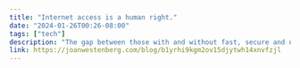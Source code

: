 ```yaml
---
title: "Internet access is a human right."
date: "2024-01-26T00:26-08:00"
tags: ["tech"]
description: "The gap between those with and without fast, secure and neutral internet access has profound implications for their ability to participate in and contribute to society. The COVID-19 pandemic illustrated this point, revealing how integral the internet has become for education, employment, healthcare,"
link: https://joanwestenberg.com/blog/b1yrhi9kgm2ov15djytwh14xnvfzjl
---
```

